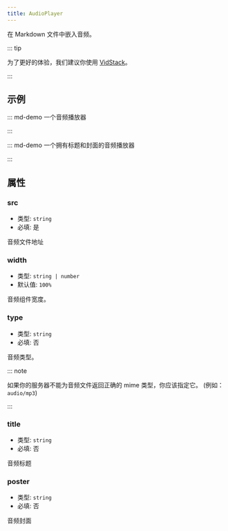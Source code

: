 ```yaml
---
title: AudioPlayer
---
```


在 Markdown 文件中嵌入音频。

<!-- more -->

::: tip

为了更好的体验，我们建议你使用 [VidStack](./vid-stack.md)。

:::

## 示例

<!-- #region demo -->

::: md-demo 一个音频播放器

<AudioPlayer src="//theme-hope-assets.vuejs.press/files/sample.mp3" />

:::

::: md-demo 一个拥有标题和封面的音频播放器

<AudioPlayer
  src="//theme-hope-assets.vuejs.press/files/sample.mp3"
  title="A Sample Audio"
  poster="//theme-hope-assets.vuejs.press/logo.svg"
/>

:::

<!-- #endregion demo -->

## 属性

### src

- 类型: `string`
- 必填: 是

音频文件地址

### width

- 类型: `string | number`
- 默认值: `100%`

音频组件宽度。

### type

- 类型: `string`
- 必填: 否

音频类型。

::: note

如果你的服务器不能为音频文件返回正确的 mime 类型，你应该指定它。 (例如：`audio/mp3`)

:::

### title

- 类型: `string`
- 必填: 否

音频标题

### poster

- 类型: `string`
- 必填: 否

音频封面
